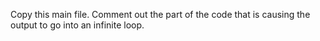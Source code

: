 Copy this main file. Comment out the part of the code that is causing the output to go into an infinite loop.
